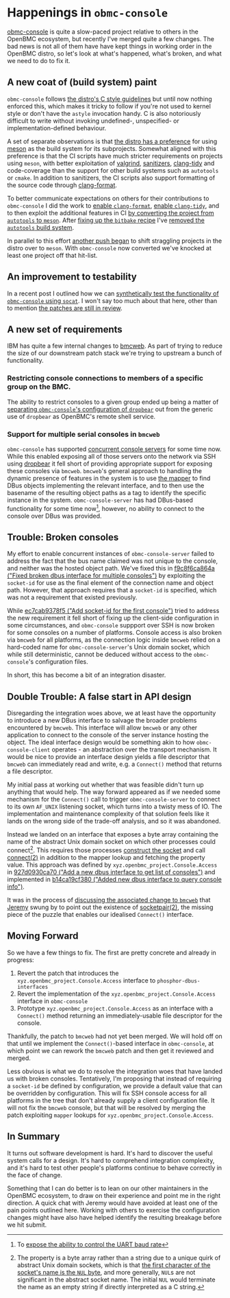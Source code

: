 # Happenings in `obmc-console`

[obmc-console][] is quite a slow-paced project relative to others in the OpenBMC
ecosystem, but recently I've merged quite a few changes. The bad news is not
all of them have have kept things in working order in the OpenBMC distro, so
let's look at what's happened, what's broken, and what we need to do to fix it.

[obmc-console]: https://github.com/openbmc/obmc-console

## A new coat of (build system) paint

`obmc-console` follows [the distro's C style guidelines][openbmc-docs-c-style]
but until now nothing enforced this, which makes it tricky to follow if you're
not used to kernel style or don't have the `astyle` invocation handy. C is also
notoriously difficult to write without invoking undefined-, unspecified- or
implementation-defined behaviour.

[openbmc-docs-c-style]: https://github.com/openbmc/docs/blob/master/CONTRIBUTING.md#c

A set of separate observations is that [the distro has a
preference][openbmc-prefers-meson] for using [meson][meson-build] as the build
system for its subprojects. Somewhat aligned with this preference is that the CI
scripts have much stricter requirements on projects using `meson`, with better
exploitation of [valgrind][], [sanitizers][google-sanitizers], [clang-tidy][]
and code-coverage than the support for other build systems such as `autotools`
or `cmake`. In addition to sanitizers, the CI scripts also support formatting of
the source code through [clang-format][].

[openbmc-prefers-meson]: https://github.com/openbmc/technical-oversight-forum/issues/4
[meson-build]: https://mesonbuild.com/
[valgrind]: https://valgrind.org/
[google-sanitizers]: https://github.com/google/sanitizers
[clang-tidy]: https://clang.llvm.org/extra/clang-tidy/
[clang-format]: https://clang.llvm.org/docs/ClangFormat.html

To better communicate expectations on others for their contributions to
`obmc-console` I did the work to [enable
`clang-format`][obmc-console-clang-format], [enable
`clang-tidy`][obmc-console-clang-tidy], and to then exploit the additional
features in CI [by converting the project from `autotools` to
`meson`][obmc-console-meson]. After [fixing up the `bitbake`
recipe][openbmc-obmc-console-build] I've [removed the `autotools` build
system][obmc-console-remove-autotools].

[obmc-console-clang-format]: https://gerrit.openbmc.org/c/openbmc/obmc-console/+/62605
[obmc-console-clang-tidy]: https://gerrit.openbmc.org/c/openbmc/obmc-console/+/62660
[obmc-console-meson]: https://gerrit.openbmc.org/c/openbmc/obmc-console/+/62575
[openbmc-obmc-console-build]: https://gerrit.openbmc.org/c/openbmc/openbmc/+/62744
[obmc-console-remove-autotools]: https://gerrit.openbmc.org/c/openbmc/obmc-console/+/62859

In parallel to this effort [another push began][openbmc-tof-26] to shift
straggling projects in the distro over to `meson`. With `obmc-console` now
converted we've knocked at least one project off that hit-list.

[openbmc-tof-26]: https://github.com/openbmc/technical-oversight-forum/issues/26

## An improvement to testability

In a recent post I outlined how we can [synthetically test the functionality of
`obmc-console` using `socat`][amboar-obmc-console-testing]. I won't say too much
about that here, other than to mention [the patches are still in
review][obmc-console-pty].

[amboar-obmc-console-testing]: notes/2023/05/02/testing-obmc-console-with-socat.md
[obmc-console-pty]: https://gerrit.openbmc.org/q/topic:pty

## A new set of requirements

IBM has quite a few internal changes to [bmcweb][]. As part of trying to reduce
the size of our downstream patch stack we're trying to upstream a bunch of
functionality.

[bmcweb]: https://github.com/openbmc/bmcweb/

### Restricting console connections to members of a specific group on the BMC.

[webui-vue]: https://github.com/openbmc/webui-vue

The ability to restrict consoles to a given group ended up being a matter of
[separating `obmc-console`'s configuration of
`dropbear`][openbmc-hostconsole-group] out from the generic use of `dropbear` as
OpenBMC's remote shell service.

[openbmc-hostconsole-group]: https://gerrit.openbmc.org/q/topic:hostconsole-group

### Support for multiple serial consoles in `bmcweb`

`obmc-console` has supported [concurrent console
servers][amboar-obmc-console-service-units] for some time now. While this
enabled exposing all of those servers onto the network via SSH using
[dropbear][] it fell short of providing appropriate support for exposing these
consoles via `bmcweb`. `bmcweb`'s general approach to handling the dynamic
presence of features in the system is to use [the
mapper][openbmc-docs-object-mapper] to find DBus objects implementing the
relevant interface, and to then use the basename of the resulting object paths
as a tag to identify the specific instance in the system. `obmc-console-server`
has had DBus-based functionality for some time now[^1], however, no ability to
connect to the console over DBus was provided.

[openbmc-docs-object-mapper]: https://github.com/openbmc/docs/blob/master/architecture/object-mapper.md

[^1]: To [expose the ability to control the UART baud rate][obmc-console-dbus-baud]

[obmc-console-dbus-baud]: https://gerrit.openbmc.org/c/openbmc/obmc-console/+/16619

[amboar-obmc-console-service-units]: notes/2023/03/31/exploiting-obmc-console-service-units-for-multiple-host-consoles.md
[dropbear]: https://matt.ucc.asn.au/dropbear/dropbear.html

## Trouble: Broken consoles

My effort to enable concurrent instances of `obmc-console-server` failed to
address the fact that the bus name claimed was not unique to the console, and
neither was the hosted object path. We've fixed this in [f9c8f6ca864a ("Fixed
broken dbus interface for multiple consoles")][obmc-console-unique-dbus-names]
by exploiting the `socket-id` for use as the final element of the connection
name and object path. However, that approach requires that a `socket-id` is
specified, which was not a requirement that existed previously.

While [ec7cab9378f5 ("Add socket-id for the first
console")][openbmc-add-socket-id] tried to address the new requirement it fell
short of fixing up the client-side configuration in some circumstances, and
`obmc-console` suppport over SSH is now broken for some consoles on a number of
platforms. Console access is also broken via `bmcweb` for all platforms, as the
connection logic inside `bmcweb` relied on a hard-coded name for
`obmc-console-server`'s Unix domain socket, which while still deterministic,
cannot be deduced without access to the `obmc-console`'s configuration files.

In short, this has become a bit of an integration disaster.

[obmc-console-unique-dbus-names]: https://gerrit.openbmc.org/c/openbmc/obmc-console/+/62901
[openbmc-add-socket-id]: https://gerrit.openbmc.org/c/openbmc/openbmc/+/62712

## Double Trouble: A false start in API design

Disregarding the integration woes above, we at least have the opportunity to
introduce a new DBus interface to salvage the broader problems encountered by
`bmcweb`. This interface will allow `bmcweb` or any other application to connect
to the console of the server instance hosting the object. The ideal interface
design would be something akin to how `obmc-console-client` operates - an
abstraction over the transport mechanism. It would be nice to provide an
interface design yields a file descriptor that `bmcweb` can immediately read and
write, e.g. a `Connect()` method that returns a file descriptor.

My initial pass at working out whether that was feasible didn't turn up anything
that would help. The way forward appeared as if we needed some mechanism for the
`Connect()` call to trigger `obmc-console-server` to connect to its own
`AF_UNIX` listening socket, which turns into a twisty mess of IO. The
implementation and maintenance complexity of that solution feels like it lands
on the wrong side of the trade-off analysis, and so it was abandoned.

Instead we landed on an interface that exposes a byte array containing the name
of the abstract Unix domain socket on which other processes could connect[^2].
This requires those processes [construct the socket][man7-man-2-socket] and call
[connect(2)][man7-man-2-connect] in addition to the mapper lookup and fetching
the property value. This approach was defined by
`xyz.openbmc_project.Console.Access` in [927d0930ca70 ("Add a new dbus interface
to get list of consoles")][phosphor-dbus-interfaces-consoles] and implemented in
[b14ca19cf380 ("Added new dbus interface to query console
info")][obmc-console-access-interface].

[^2]: The property is a byte array rather than a string due to a unique quirk of
    abstract Unix domain sockets, which is that [the first character of the
    socket's name is the `NUL` byte][man7-man-7-unix], and more generally,
    `NUL`s are not significant in the abstract socket name. The initial `NUL`
    would terminate the name as an empty string if directly interpreted as a C
    string.

[man7-man-7-unix]: https://man7.org/linux/man-pages/man7/unix.7.html
[man7-man-2-socket]: https://man7.org/linux/man-pages/man2/socket.2.html
[man7-man-2-connect]: https://man7.org/linux/man-pages/man2/connect.2.html
[phosphor-dbus-interfaces-consoles]: https://gerrit.openbmc.org/c/openbmc/phosphor-dbus-interfaces/+/61486
[obmc-console-access-interface]: https://gerrit.openbmc.org/c/openbmc/obmc-console/+/62496

It was in the process of [discussing the associated change to
`bmcweb`][discord-obmc-console-lookups] that [Jeremy][code-construct] swung by
to point out the existence of [socketpair(2)][man7-man-2-socketpair], the
missing piece of the puzzle that enables our idealised `Connect()` interface.

[discord-obmc-console-lookups]: https://discord.com/channels/775381525260664832/1083551792094249051/1103570006610038834
[code-construct]: https://codeconstruct.com.au/
[man7-man-2-socketpair]: https://man7.org/linux/man-pages/man2/socketpair.2.html

## Moving Forward

So we have a few things to fix. The first are pretty concrete and already in
progress:

1. Revert the patch that introduces the `xyz.openbmc_project.Console.Access`
   interface to `phosphor-dbus-interfaces`
2. Revert the implementation of the `xyz.openbmc_project.Console.Access`
   interface in `obmc-console`
3. Prototype `xyz.openbmc_project.Console.Access` as an interface with a
   `Connect()` method returning an immediately-usable file descriptor for the
   console.

Thankfully, the patch to `bmcweb` had not yet been merged. We will hold off on
that until we implement the `Connect()`-based interface in `obmc-console`, at
which point we can rework the `bmcweb` patch and then get it reviewed and
merged.

Less obvious is what we do to resolve the integration woes that have landed us
with broken consoles. Tentatively, I'm proposing that instead of requiring a
`socket-id` be defined by configuration, we provide a default value that can be
overridden by configuration. This will fix SSH console access for all platforms
in the tree that don't already supply a client configuration file. It will not
fix the `bmcweb` console, but that will be resolved by merging the patch
exploiting `mapper` lookups for `xyz.openbmc_project.Console.Access`.

## In Summary

It turns out software development is hard. It's hard to discover the useful
system calls for a design. It's hard to comprehend integration complexity, and
it's hard to test other people's platforms continue to behave correctly in the
face of change.

Something that I can do better is to lean on our other maintainers in the
OpenBMC ecosystem, to draw on their experience and point me in the right
direction. A quick chat with Jeremy would have avoided at least one of the pain
points outlined here. Working with others to exercise the configuration changes
might have also have helped identify the resulting breakage before we hit
submit.

